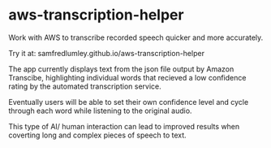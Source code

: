 # aws-transcription-helper
Work with AWS to transcribe recorded speech quicker and more accurately.

Try it at: samfredlumley.github.io/aws-transcription-helper

The app currently displays text from the json file output by Amazon Transcibe, highlighting individual words that recieved a low confidence rating by the automated transcription service.

Eventually users will be able to set their own confidence level and cycle through each word while listening to the original audio.

This type of AI/ human interaction can lead to improved results when coverting long and complex pieces of speech to text.
